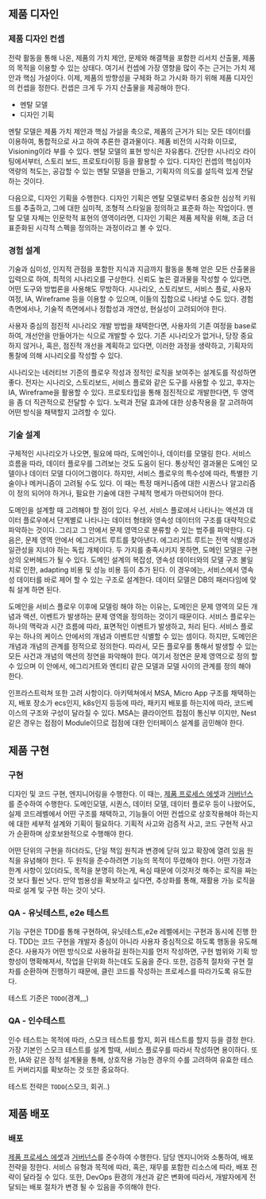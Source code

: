 
## 제품 디자인

### 제품 디자인 컨셉

전략 활동을 통해 나온, 제품의 가치 제안, 문제와 해결책을 포함한 리서치 산출물, 제품의 목적을 이용할 수 있는 상태다. 여기서 컨셉에 가장 영향을 많이 주는 근거는 가치 제안과 핵심 가설이다. 이제, 제품의 방향성을 구체화 하고 가시화 하기 위해 제품 디자인의 컨셉을 정한다. 컨셉은 크게 두 가지 산출물을 제공해야 한다.

- 멘탈 모델
- 디자인 기획

멘탈 모델은 제품 가치 제안과 핵심 가설을 축으로, 제품의 근거가 되는 모든 데이터를 이용하여, 통합적으로 사고 하여 추론한 결과물이다. 제품 비전의 시각화 이므로, Visioning이라 부를 수 있다. 멘탈 모델의 표현 방식은 자유롭다. 간단한 시나리오 라이팅에서부터, 스토리 보드, 프로토타이핑 등을 활용할 수 있다. 디자인 컨셉의 핵심이자 역량의 척도는, 공감할 수 있는 멘탈 모델을 만들고, 기획자의 의도를 설득력 있게 전달하는 것이다.

다음으로, 디자인 기획을 수행한다. 디자인 기획은 멘탈 모델로부터 중요한 심상적 키워드를 추출하고, 그에 대한 심미적, 조형적 스타일을 정의하고 표준화 하는 작업이다. 멘탈 모델 자체는 인문학적 표현의 영역이라면, 디자인 기획은 제품 제작을 위해, 조금 더 표준화된 시각적 스펙을 정의하는 과정이라고 볼 수 있다.

### 경험 설계

기술과 심미성, 인지적 관점을 포함한 지식과 지금까지 활동을 통해 얻은 모든 산출물을 입력으로 하여, 최적의 시나리오를 구상한다. 신뢰도 높은 결과물을 작성할 수 있다면, 어떤 도구와 방법론을 사용해도 무방하다. 시나리오, 스토리보드, 서비스 플로, 사용자 여정, IA, Wireframe 등을 이용할 수 있으며, 이들의 집합으로 나타낼 수도 있다. 경험 측면에서나, 기술적 측면에서나 정합성과 개연성, 현실성이 고려되어야 한다.

사용자 중심의 점진적 시나리오 개발 방법을 채택한다면, 사용자의 기존 여정을 base로 하여, 개선안을 만들어가는 식으로 개발할 수 있다. 기존 시나리오가 없거나, 당장 중요하지 않거나, 혹은, 점진적 개선을 계획하고 있다면, 이러한 과정을 생략하고, 기획자의 통찰에 의해 시나리오를 작성할 수 있다.

시나리오는 네러티브 기준의 플로우 작성과 정적인 로직을 보여주는 설계도를 작성하면 좋다. 전자는 시나리오, 스토리보드, 서비스 플로와 같은 도구를 사용할 수 있고, 후자는 IA, Wireframe을 활용할 수 있다. 프로토타입을 통해 점진적으로 개발한다면, 두 영역을 좀 더 직관적으로 전달할 수 있다. 노력과 전달 효과에 대한 상충작용을 잘 고려하여 어떤 방식을 채택할지 고려할 수 있다.

### 기술 설계

구체적인 시나리오가 나오면, 필요에 따라, 도메인이나, 데이터를 모델링 한다. 서비스 흐름을 따라, 데이터 플로우를 그려보는 것도 도움이 된다. 통상적인 결과물은 도메인 모델이나 데이터 모델 다이어그램이다. 하지만, 서비스 플로우의 특수성에 따라, 특별한 기술이나 메커니즘이 고려될 수도 있다. 이 때는 특정 매커니즘에 대한 시퀀스나 알고리즘이 정의 되어야 하거나, 필요한 기술에 대한 구체적 명세가 마련되어야 한다.

도메인을 설계할 때 고려해야 할 점이 있다. 우선, 서비스 플로에서 나타나는 액션과 데이터 플로우에서 단계별로 나타나는 데이터 형태와 영속성 데이터의 구조를 대략적으로 파악하는 것이다. 그리고 그 안에서 문제 영역으로 분류할 수 있는 범주를 파악한다. 다음은, 문제 영역 안에서 에그리거트 루트를 찾아낸다. 에그리거트 루트는 전역 식별성과 일관성을 지녀야 하는 독립 개체이다. 두 가지를 충족시키지 못하면, 도메인 모델은 구현 상의 오버헤드가 될 수 있다. 도메인 설계의 복잡성, 영속성 데이터와의 모델 구조 불일치로 인한, adapting 비용 및 성능 비용 등이 추가 된다. 이 경우에는, 서비스에서 영속성 데이터를 바로 제어 할 수 있는 구조로 설계한다. 데이터 모델은 DB의 패러다임에 맞춰 설계 하면 된다.

도메인을 서비스 플로우 이후에 모델링 해야 하는 이유는, 도메인은 문제 영역의 모든 개념과 액션, 이벤트가 발생하는 문제 영역을 정의하는 것이기 때문이다. 서비스 플로우는 하나의 맥락과 시간 흐름에 따라, 표면적인 이벤트가 발생하고, 처리 된다. 서비스 플로우는 하나의 케이스 안에서의 개념과 이벤트만 식별할 수 있는 셈이다. 하지만, 도메인은 개념과 개념의 관계를 정적으로 정의한다. 따라서, 모든 플로우를 통해서 발생할 수 있는 모든 사건과 개념의 액션의 정연을 파악해야 한다. 여기서 정연은 문제 영역으로 정의 할 수 있으며 이 안에서, 에그리거트와 엔티티 같은 모델과 모델 사이의 관계를 정의 해야 한다.

인프라스트럭쳐 또한 고려 사항이다. 아키텍쳐에서 MSA, Micro App 구조를 채택하는지, 배포 장소가 ecs인지, k8s인지 등등에 따라, 패키지 배포를 하는지에 따라, 코드베이스의 구조와 구성이 달라질 수 있다. MSA는 클라이언트 접점이 통신부 이지만, Nest 같은 경우는 접점이 Module이므로 접점에 대한 인터페이스 설계를 곰민해야 한다.

## 제품 구현

### 구현

디자인 및 코드 구현, 엔지니어링을 수행한다. 이 때는, [제품 프로세스 에셋](https://www.notion.so/16f5d8a42c6380bf9f54fea80d231124?pvs=21)과 [거버넌스](https://www.notion.so/85110e7968f746d98b27f8d25ac7699d?pvs=21)를 준수하여 수행한다. 도메인모델, 시퀀스, 데이터 모델, 데이터 플로우 등이 나왔어도, 실제 코드레벨에서 어떤 구조를 채택하고, 기능들이 어떤 컨셉으로 상호작용해야 하는지에 대한 세부적 설계와 기획이 필요하다. 기획적 사고와 검증적 사고, 코드 구현적 사고가 순환하며 상호보완적으로 수행해야 한다.

어떤 단위의 구현을 하더라도, 단일 책임 원칙과 변경에 닫혀 있고 확장에 열려 있음 원칙을 유념해야 한다. 두 원칙을 준수하려면 기능의 목적이 뚜렸해야 한다. 어떤 가정과 한계 사항이 있더라도, 목적을 분명히 하는게, 욕심 때문에 이것저것 해주는 로직을 짜는 것 보다 훨씬 낫다. 만약 범용성을 확보하고 싶다면, 추상화를 통해, 재활용 가능 로직을 따로 설계 및 구현 하는 것이 낫다.

### QA - 유닛테스트, e2e 테스트

기능 구현은 TDD를 통해 구현하여, 유닛테스트,e2e 레벨에서는 구현과 동시에 진행 한다. TDD는 코드 구현을 개발자 중심이 아니라 사용자 중심적으로 하도록 행동을 유도해 준다. 사용자가 어떤 방식으로 사용하길 원하는지를 먼저 작성하면, 구현 범위와 기획 방향성이 명확해져서, 작업을 단위화 하는데도 도움을 준다. 또한, 검증적 절차와 구현 절차를 순환하며 진행하기 때문에, 클린 코드를 작성하는 프로세스를 따라가도록 유도한다.

테스트 기준은 `TODO`(경계,,,)

### QA - 인수테스트

인수 테스트는 목적에 따라, 스모크 테스트를 할지, 회귀 테스트를 할지 등을 결정 한다. 가장 기본인 스모크 테스트를 설계 할때, 서비스 플로우를 따라서 작성하면 용이하다. 또한, IA와 같은 정적 설계물을 통해, 상호작용 가능한 경우의 수를 고려하여 유효한 테스트 커버리지를 확보하는 것 또한 중요하다.

테스트 전략은 `TODO`(스모크, 회귀..)

## 제품 배포

### 배포

[제품 프로세스 에셋](https://www.notion.so/16f5d8a42c6380bf9f54fea80d231124?pvs=21)과 [거버넌스](https://www.notion.so/85110e7968f746d98b27f8d25ac7699d?pvs=21)를 준수하여 수행한다. 담당 엔지니어와 소통하여, 배포 전략을 정한다. 서비스 유형과 목적에 따라, 혹은, 재무를 포함한 리소스에 따라, 배포 전략이 달라질 수 있다. 또한, DevOps 환경의 개선과 같은 변화에 따라서, 개발자에게 전달되는 배포 절차가 변경 될 수 있음을 주의해야 한다.